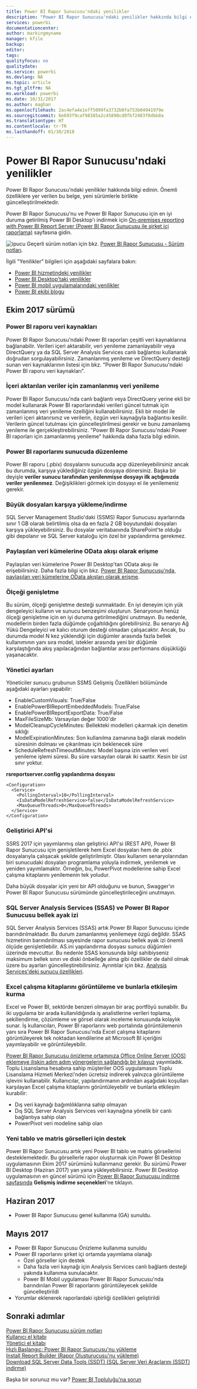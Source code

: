 ```yaml
---
title: Power BI Rapor Sunucusu'ndaki yenilikler
description: "Power BI Rapor Sunucusu'ndaki yenilikler hakkında bilgi edinin. Önemli özelliklere yer verilen bu belge, yeni sürümlerle birlikte güncelleştirilmektedir."
services: powerbi
documentationcenter: 
author: markingmyname
manager: kfile
backup: 
editor: 
tags: 
qualityfocus: no
qualitydate: 
ms.service: powerbi
ms.devlang: NA
ms.topic: article
ms.tgt_pltfrm: NA
ms.workload: powerbi
ms.date: 10/31/2017
ms.author: maghan
ms.openlocfilehash: 2ac4efa4e1eff5099fa3732b0fa753b04941979e
ms.sourcegitcommit: 6e693f9caf98385a2c45890cd0fbf2403f0dbb8a
ms.translationtype: HT
ms.contentlocale: tr-TR
ms.lasthandoff: 01/30/2018
---
```

# <a name="whats-new-in-power-bi-report-server"></a>Power BI Rapor Sunucusu'ndaki yenilikler
Power BI Rapor Sunucusu'ndaki yenilikler hakkında bilgi edinin. Önemli özelliklere yer verilen bu belge, yeni sürümlerle birlikte güncelleştirilmektedir.

Power BI Rapor Sunucusu'nu ve Power BI Rapor Sunucusu için en iyi duruma getirilmiş Power BI Desktop'ı indirmek için [On-premises reporting with Power BI Report Server (Power BI Rapor Sunucusu ile şirket içi raporlama)](https://powerbi.microsoft.com/report-server/) sayfasına gidin.

![ipucu](media/whats-new/fyi-tip.png "ipucu") Geçerli sürüm notları için bkz. [Power BI Rapor Sunucusu - Sürüm notları](release-notes.md).

İlgili "Yenilikler" bilgileri için aşağıdaki sayfalara bakın:

* [Power BI hizmetindeki yenilikler](../service-whats-new.md)
* [Power BI Desktop'taki yenilikler](../desktop-latest-update.md)
* [Power BI mobil uygulamalarındaki yenilikler](../mobile-whats-new-in-the-mobile-apps.md)
* [Power BI ekibi blogu](https://powerbi.microsoft.com/blog/)

## <a name="october-2017-release"></a>Ekim 2017 sürümü
### <a name="power-bi-report-data-sources"></a>Power BI raporu veri kaynakları
Power BI Rapor Sunucusu'ndaki Power BI raporları çeşitli veri kaynaklarına bağlanabilir. Verileri içeri aktarabilir, veri yenileme zamanlayabilir veya DirectQuery ya da SQL Server Analysis Services canlı bağlantısı kullanarak doğrudan sorgulayabilirsiniz. Zamanlanmış yenileme ve DirectQuery desteği sunan veri kaynaklarının listesi için bkz. "Power BI Rapor Sunucusu'ndaki Power BI raporu veri kaynakları".

### <a name="scheduled-data-refresh-for-imported-data"></a>İçeri aktarılan veriler için zamanlanmış veri yenileme
Power BI Rapor Sunucusu'nda canlı bağlantı veya DirectQuery yerine ekli bir model kullanarak Power BI raporlarındaki verileri güncel tutmak için zamanlanmış veri yenileme özelliğini kullanabilirsiniz. Ekli bir model ile verileri içeri aktarırsınız ve verilerin, özgün veri kaynağıyla bağlantısı kesilir. Verilerin güncel tutulması için güncelleştirilmesi gerekir ve bunu zamanlamış yenileme ile gerçekleştirebilirsiniz. "Power BI Rapor Sunucusu'ndaki Power BI raporları için zamanlanmış yenileme" hakkında daha fazla bilgi edinin.

### <a name="editing-power-bi-reports-from-the-server"></a>Power BI raporlarını sunucuda düzenleme
Power BI raporu (.pbix) dosyalarını sunucuda açıp düzenleyebilirsiniz ancak bu durumda, karşıya yüklediğiniz özgün dosyaya dönersiniz.  Başka bir deyişle **veriler sunucu tarafından yenilenmişse dosyayı ilk açtığınızda veriler yenilenmez**. Değişiklikleri görmek için dosyayı el ile yenilemeniz gerekir.

### <a name="large-file-uploaddownload"></a>Büyük dosyaları karşıya yükleme/indirme
SQL Server Management Studio'daki (SSMS) Rapor Sunucusu ayarlarında sınır 1 GB olarak belirtilmiş olsa da en fazla 2 GB boyutundaki dosyaları karşıya yükleyebilirsiniz.  Bu dosyalar veritabanında SharePoint'te olduğu gibi depolanır ve SQL Server kataloğu için özel bir yapılandırma gerekmez.  

### <a name="accessing-shared-datasets-as-odata-feeds"></a>Paylaşılan veri kümelerine OData akışı olarak erişme
Paylaşılan veri kümelerine Power BI Desktop'tan OData akışı ile erişebilirsiniz. Daha fazla bilgi için bkz. [Power BI Rapor Sunucusu'nda, paylaşılan veri kümelerine OData akışları olarak erişme](access-dataset-odata.md).

### <a name="scale-out"></a>Ölçeği genişletme
Bu sürüm, ölçeği genişletme desteği sunmaktadır. En iyi deneyim için yük dengeleyici kullanın ve sunucu benzeşimi oluşturun. Senaryonun henüz ölçeği genişletme için en iyi duruma getirilmediğini unutmayın. Bu nedenle, modellerin birden fazla düğümde çoğaltıldığını görebilirsiniz. Bu senaryo Ağ Yükü Dengeleyici ve kalıcı oturum desteği olmadan çalışacaktır. Ancak, bu durumda model N kez yüklendiği için düğümler arasında fazla bellek kullanımının yanı sıra model, istekler arasında yeni bir düğümle karşılaştığında akış yapılacağından bağlantılar arası performans düşüklüğü yaşanacaktır.  

### <a name="administrator-settings"></a>Yönetici ayarları
Yöneticiler sunucu grubunun SSMS Gelişmiş Özellikleri bölümünde aşağıdaki ayarları yapabilir:

* EnableCustomVisuals: True/False
* EnablePowerBIReportEmbeddedModels: True/False
* EnablePowerBIReportExportData: True/False
* MaxFileSizeMb: Varsayılan değer 1000'dir
* ModelCleanupCycleMinutes: Bellekteki modelleri çıkarmak için denetim sıklığı
* ModelExpirationMinutes: Son kullanılma zamanına bağlı olarak modelin süresinin dolması ve çıkarılması için beklenecek süre
* ScheduleRefreshTimeoutMinutes: Model başına izin verilen veri yenileme işlemi süresi. Bu süre varsayılan olarak iki saattir.  Kesin bir üst sınır yoktur.

**rsreportserver.config yapılandırma dosyası**

```
<Configuration>
  <Service>
    <PollingInterval>10</PollingInterval>
    <IsDataModelRefreshService>false</IsDataModelRefreshService>
    <MaxQueueThreads>0</MaxQueueThreads>
  </Service>
</Configuration>
```

### <a name="developer-api"></a>Geliştirici API'si
SSRS 2017 için yayımlanmış olan geliştirici API'si (REST API), Power BI Rapor Sunucusu için genişletilerek hem Excel dosyaları hem de .pbix dosyalarıyla çalışacak şekilde geliştirilmiştir. Olası kullanım senaryolarından biri sunucudaki dosyaları programlama yoluyla indirmek, yenilemek ve yeniden yayımlamaktır. Örneğin, bu, PowerPivot modellerine sahip Excel çalışma kitaplarını yenilemenin tek yoludur.

Daha büyük dosyalar için yeni bir API olduğunu ve bunun, Swagger'ın Power BI Rapor Sunucusu sürümünde güncelleştirileceğini unutmayın. 

### <a name="sql-server-analysis-services-ssas-and-the-power-bi-report-server-memory-footprint"></a>SQL Server Analysis Services (SSAS) ve Power BI Rapor Sunucusu bellek ayak izi
SQL Server Analysis Services (SSAS) artık Power BI Rapor Sunucusu içinde barındırılmaktadır. Bu durum zamanlanmış yenilemeye özgü değildir. SSAS hizmetinin barındırılması sayesinde rapor sunucusu bellek ayak izi önemli ölçüde genişletilebilir. AS.ini yapılandırma dosyası sunucu düğümleri üzerinde mevcuttur. Bu nedenle SSAS konusunda bilgi sahibiyseniz maksimum bellek sınırı ve diski önbelleğe alma gibi özellikler de dahil olmak üzere bu ayarları güncelleştirebilirsiniz. Ayrıntılar için bkz. [Analysis Services'deki sunucu özellikleri](https://docs.microsoft.com/sql/analysis-services/server-properties/server-properties-in-analysis-services).

### <a name="viewing-and-interacting-with-excel-workbooks"></a>Excel çalışma kitaplarını görüntüleme ve bunlarla etkileşim kurma
Excel ve Power BI, sektörde benzeri olmayan bir araç portföyü sunabilir. Bu iki uygulama bir arada kullanıldığında iş analistlerine verileri toplama, şekillendirme, çözümleme ve görsel olarak inceleme konusunda kolaylık sunar. İş kullanıcıları, Power BI raporlarını web portalında görüntülemenin yanı sıra Power BI Rapor Sunucusu'nda Excel çalışma kitaplarını görüntüleyerek tek noktadan kendilerine ait Microsoft BI içeriğini yayımlayabilir ve görüntüleyebilir.

[Power BI Rapor Sunucusu önizleme ortamınıza Office Online Server (OOS) eklemeye ilişkin adım adım yönergelerin sağlandığı bir kılavuz](excel-oos.md) yayımladık. Toplu Lisanslama hesabına sahip müşteriler OOS uygulamasını Toplu Lisanslama Hizmeti Merkezi'nden ücretsiz indirerek yalnızca görüntüleme işlevini kullanabilir. Kullanıcılar, yapılandırmanın ardından aşağıdaki koşulları karşılayan Excel çalışma kitaplarını görüntüleyebilir ve bunlarla etkileşim kurabilir:

* Dış veri kaynağı bağımlılıklarına sahip olmayan
* Dış SQL Server Analysis Services veri kaynağına yönelik bir canlı bağlantıya sahip olan
* PowerPivot veri modeline sahip olan

### <a name="support-for-new-table-and-matrix-visuals"></a>Yeni tablo ve matris görselleri için destek
Power BI Rapor Sunucusu artık yeni Power BI tablo ve matris görsellerini desteklemektedir. Bu görsellerle rapor oluşturmak için Power BI Desktop uygulamasının Ekim 2017 sürümünü kullanmanız gerekir. Bu sürümü Power BI Desktop (Haziran 2017) yan yana yükleyebilirsiniz. Power BI Desktop uygulamasının en güncel sürümü için [Power BI Rapor Sunucusu indirme sayfasında](https://powerbi.microsoft.com/report-server/) **Gelişmiş indirme seçenekleri**'ne tıklayın.

## <a name="june-2017"></a>Haziran 2017
* Power BI Rapor Sunucusu genel kullanıma (GA) sunuldu.

## <a name="may-2017"></a>Mayıs 2017
* Power BI Rapor Sunucusu Önizleme kullanıma sunuldu
* Power BI raporlarını şirket içi ortamda yayımlama olanağı
  * Özel görseller için destek
  * Daha fazla veri kaynağı için Analysis Services canlı bağlantı desteği yakında kullanıma sunulacaktır.
  * Power BI Mobil uygulaması Power BI Rapor Sunucusu'nda barındırılan Power BI raporlarını görüntüleyecek şekilde güncelleştirildi
* Yorumlar eklenerek raporlardaki işbirliği özellikleri geliştirildi

## <a name="next-steps"></a>Sonraki adımlar
[Power BI Rapor Sunucusu sürüm notları](release-notes.md)  
[Kullanıcı el kitabı](user-handbook-overview.md)  
[Yönetici el kitabı](admin-handbook-overview.md)  
[Hızlı Başlangıç: Power BI Rapor Sunucusu'nu yükleme](quickstart-install-report-server.md)  
[Install Report Builder (Rapor Oluşturucusu'nu yükleme)](https://docs.microsoft.com/sql/reporting-services/install-windows/install-report-builder)  
[Download SQL Server Data Tools (SSDT) (SQL Server Veri Araçlarını (SSDT) indirme)](http://go.microsoft.com/fwlink/?LinkID=616714)

Başka bir sorunuz mu var? [Power BI Topluluğu'na sorun](https://community.powerbi.com/)

